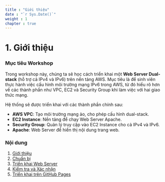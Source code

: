 ```yaml
---
title : "Giới thiệu"
date : "`r Sys.Date()`"
weight : 1
chapter : true
---
```


# 1. Giới thiệu

### Mục tiêu Workshop

Trong workshop này, chúng ta sẽ học cách triển khai một **Web Server Dual-stack** (hỗ trợ cả IPv4 và IPv6) trên nền tảng AWS. Mục tiêu là để sinh viên thực hành việc cấu hình môi trường mạng IPv6 trong AWS, từ đó hiểu rõ hơn về các thành phần như VPC, EC2 và Security Group khi làm việc với hai giao thức mạng.

Hệ thống sẽ được triển khai với các thành phần chính sau:
* **AWS VPC**: Tạo môi trường mạng ảo, cho phép cấu hình dual-stack.
* **EC2 Instance**: Nền tảng để chạy Web Server Apache.
* **Security Group**: Quản lý truy cập vào EC2 Instance cho cả IPv4 và IPv6.
* **Apache**: Web Server để hiển thị nội dung trang web.

### Nội dung
1.  [Giới thiệu](01-gioi-thieu/)
2.  [Chuẩn bị](02-chuan-bi/)
3.  [Triển khai Web Server](03-web-server/)
4.  [Kiểm tra và Xác nhận](04-kiem-tra-va-xac-nhan/)
5.  [Triển khai trên GitHub Pages](05-trien-khai-github-pages/)
